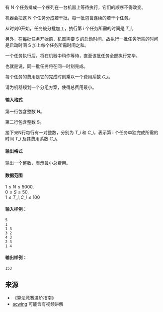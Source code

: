 有 N 个任务排成一个序列在一台机器上等待执行，它们的顺序不得改变。

机器会把这 N 个任务分成若干批，每一批包含连续的若干个任务。

从时刻0开始，任务被分批加工，执行第 i 个任务所需的时间是 $T\_i$。

另外，在每批任务开始前，机器需要 S 的启动时间，故执行一批任务所需的时间是启动时间 S 加上每个任务所需时间之和。

一个任务执行后，将在机器中稍作等待，直至该批任务全部执行完毕。

也就是说，同一批任务将在同一时刻完成。

每个任务的费用是它的完成时刻乘以一个费用系数 $C\_i$。

请为机器规划一个分组方案，使得总费用最小。

#### 输入格式

第一行包含整数 N。

第二行包含整数 S。

接下来N行每行有一对整数，分别为 $T\_i$ 和 $C\_i$，表示第 i 个任务单独完成所需的时间 $T\_i$ 及其费用系数 $C\_i$。

#### 输出格式

输出一个整数，表示最小总费用。

#### 数据范围

$1 \le N \le 5000$,  
$0 \le S \le 50$,  
$1 \le T\_i,C\_i \le 100$

#### 输入样例：

```
5
1
1 3
3 2
4 3
2 3
1 4
```

#### 输出样例：

```
153
```

## 来源 
- 《算法竞赛进阶指南》
- [acwing](https://www.acwing.com/problem/content/302/) 可能含有视频讲解